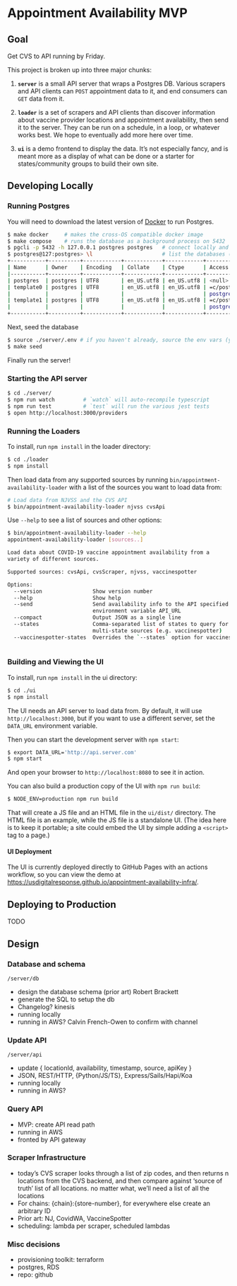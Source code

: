 # Appointment Availability MVP

## Goal

Get CVS to API running by Friday.

This project is broken up into three major chunks:

1. **`server`** is a small API server that wraps a Postgres DB. Various scrapers and API clients can `POST` appointment data to it, and end consumers can `GET` data from it.

2. **`loader`** is a set of scrapers and API clients than discover information about vaccine provider locations and appointment availability, then send it to the server. They can be run on a schedule, in a loop, or whatever works best. We hope to eventually add more here over time.

3. **`ui`** is a demo frontend to display the data. It’s not especially fancy, and is meant more as a display of what can be done or a starter for states/community groups to build their own site.


## Developing Locally

### Running Postgres

You will need to download the latest version of [Docker](https://www.docker.com/get-started) to run Postgres.

```bash
$ make docker     # makes the cross-OS compatible docker image
$ make compose    # runs the database as a background process on 5432
$ pgcli -p 5432 -h 127.0.0.1 postgres postgres   # connect locally and verify (optional)
$ postgres@127:postgres> \l                      # list the databases (optional)
+-----------+----------+------------+------------+------------+-----------------------+
| Name      | Owner    | Encoding   | Collate    | Ctype      | Access privileges     |
|-----------+----------+------------+------------+------------+-----------------------|
| postgres  | postgres | UTF8       | en_US.utf8 | en_US.utf8 | <null>                |
| template0 | postgres | UTF8       | en_US.utf8 | en_US.utf8 | =c/postgres           |
|           |          |            |            |            | postgres=CTc/postgres |
| template1 | postgres | UTF8       | en_US.utf8 | en_US.utf8 | =c/postgres           |
|           |          |            |            |            | postgres=CTc/postgres |
+-----------+----------+------------+------------+------------+-----------------------+
```

Next, seed the database

```bash
$ source ./server/.env # if you haven't already, source the env vars (you may need to modify these!)
$ make seed
```

Finally run the server!


### Starting the API server

```bash
$ cd ./server/
$ npm run watch         # `watch` will auto-recompile typescript
$ npm run test          # `test` will run the various jest tests
$ open http://localhost:3000/providers
```

### Running the Loaders

To install, run `npm install` in the loader directory:

```bash
$ cd ./loader
$ npm install
```

Then load data from any supported sources by running `bin/appointment-availability-loader` with a list of the sources you want to load data from:

```bash
# Load data from NJVSS and the CVS API
$ bin/appointment-availability-loader njvss cvsApi
```

Use `--help` to see a list of sources and other options:

```bash
$ bin/appointment-availability-loader --help
appointment-availability-loader [sources..]

Load data about COVID-19 vaccine appointment availability from a
variety of different sources.

Supported sources: cvsApi, cvsScraper, njvss, vaccinespotter

Options:
  --version                Show version number                         [boolean]
  --help                   Show help                                   [boolean]
  --send                   Send availability info to the API specified by the
                           environment variable API_URL                [boolean]
  --compact                Output JSON as a single line                [boolean]
  --states                 Comma-separated list of states to query for
                           multi-state sources (e.g. vaccinespotter)    [string]
  --vaccinespotter-states  Overrides the `--states` option for vaccinespotter
                                                                        [string]
```


### Building and Viewing the UI

To install, run `npm install` in the ui directory:

```bash
$ cd ./ui
$ npm install
```

The UI needs an API server to load data from. By default, it will use `http://localhost:3000`, but if you want to use a different server, set the `DATA_URL` environment variable.

Then you can start the development server with `npm start`:

```bash
$ export DATA_URL='http://api.server.com'
$ npm start
```

And open your browser to `http://localhost:8080` to see it in action.

You can also build a production copy of the UI with `npm run build`:

```bash
$ NODE_ENV=production npm run build
```

That will create a JS file and an HTML file in the `ui/dist/` directory. The HTML file is an example, while the JS file is a standalone UI. (The idea here is to keep it portable; a site could embed the UI by simple adding a `<script>` tag to a page.)


#### UI Deployment

The UI is currently deployed directly to GitHub Pages with an actions workflow, so you can view the demo at https://usdigitalresponse.github.io/appointment-availability-infra/.


## Deploying to Production

TODO

## Design

### Database and schema

`/server/db`

-   design the database schema (prior art) Robert Brackett
-   generate the SQL to setup the db
-   Changelog? kinesis
-   running locally
-   running in AWS? Calvin French-Owen to confirm with channel

### Update API

`/server/api`

-   update { locationId, availability, timestamp, source, apiKey }
-   JSON, REST/HTTP, {Python/JS/TS}, Express/Sails/Hapi/Koa
-   running locally
-   running in AWS?

### Query API

-   MVP: create API read path
-   running in AWS
-   fronted by API gateway

### Scraper Infrastructure

-   today’s CVS scraper looks through a list of zip codes, and then returns n locations from the CVS backend, and then compare against ‘source of truth’ list of all locations.
    no matter what, we’ll need a list of all the locations
-   For chains: {chain}:{store-number}, for everywhere else create an arbitrary ID
-   Prior art: NJ, CovidWA, VaccineSpotter
-   scheduling: lambda per scraper, scheduled lambdas

### Misc decisions

-   provisioning toolkit: terraform
-   postgres, RDS
-   repo: github
